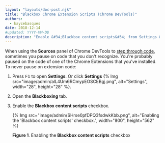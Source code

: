 ```yaml
---
layout: "layouts/doc-post.njk"
title: "Blackbox Chrome Extension Scripts (Chrome DevTools)"
authors:
  - kaycebasques
date: 2018-12-14
#updated: YYYY-MM-DD
description: "Enable &#34;Blackbox content scripts&#34; from Settings &gt; Blackboxing."
---
```


When using the **Sources** panel of Chrome DevTools to [step through code][1], sometimes you pause
on code that you don't recognize. You're probably paused on the code of one of the Chrome Extensions
that you've installed. To never pause on extension code:

1.  Press <kbd>F1</kbd> to open **Settings**. Or click **Settings**
    {% Img src="image/admin/alL4Um6RCmypEOSCEBgj.png", alt="Settings", width="28", height="28" %}.
2.  Open the **Blackboxing** tab.
3.  Enable the **Blackbox content scripts** checkbox.

    {% Img src="image/admin/SHrse0pfDPQ3fsdwkKbb.png", alt="Enabling the 'Blackbox content scripts' checkbox.", width="800", height="562" %}

    **Figure 1**. Enabling the **Blackbox content scripts** checkbox

[1]: /web/tools/chrome-devtools/javascript#code-stepping
